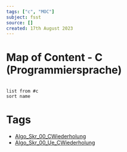 ```yaml
---
tags: ["c", "MOC"]
subject: fsst
source: []
created: 17th August 2023
---
```


# Map of Content - C (Programmiersprache)

```dataview

list from #c
sort name

```


# Tags

- [Algo_Skr_00_CWiederholung](../Algo/Algo_Skr_00_CWiederholung.md)
- [Algo_Skr_00_Ue_CWiederholung](../Algo/Algo_Skr_00_Ue_CWiederholung.md)
